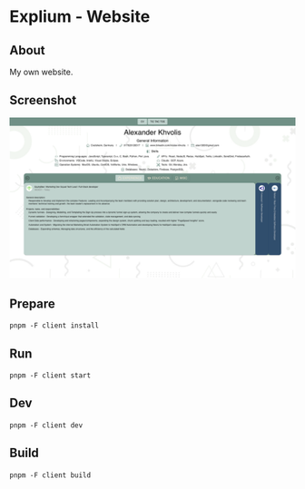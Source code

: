 # Explium - Website
## About
My own website.

## Screenshot
![WebSite](./documentation/screenshots/cv-page.png "Optional title")

## Prepare

```terminal
pnpm -F client install
```

## Run

```terminal
pnpm -F client start
```

## Dev

```terminal
pnpm -F client dev
```

## Build

```terminal
pnpm -F client build
```